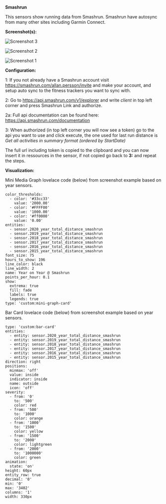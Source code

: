 **Smashrun**

This sensors show running data from Smashrun. Smashrun have autosync from many other sites including Garmin Connect.

**Screenshot(s):**

![Screenshot 3](https://github.com/Danish-Home-Assistant-Community/projects_and_ideas/blob/master/Smashrun/screenshot_2.jpg)

![Screenshot 2](https://github.com/Danish-Home-Assistant-Community/projects_and_ideas/blob/master/Smashrun/screenshot_1.jpg)

![Screenshot 1](https://github.com/Danish-Home-Assistant-Community/projects_and_ideas/blob/master/Smashrun/screenshot.jpg)

**Configuration:**

1: If you not already have a Smashrun account visit https://smashrun.com/allan.persson/invite and make your account, and setup auto sync to the fitness trackers you want to sync with.

2: Go to https://api.smashrun.com/v1/explorer and write *client* in top left corner and press Smashrun Link and authorize.

2a: Full api documentation can be found here: https://api.smashrun.com/documentation

3: When authorized (in top left corner you will now see a token) go to the api you want to use and click execute, the one used for last run distance is *Get all activities in summary format (ordered by StartDate)*

The full url including token is copied to the clipboard and you can now insert it in ressources in the sensor, if not copied go back to **3:** and repeat the steps.

**Visualization:**

Mini Media Graph lovelace code (below) from screenshot example based on year sensors.

```
color_thresholds:
  - color: '#33cc33'
    value: '2000.00'
  - color: '#FFFF00'
    value: '1000.00'
  - color: '#ff0000'
    value: '0.00'
entities:
  - sensor.2020_year_total_distance_smashrun
  - sensor.2019_year_total_distance_smashrun
  - sensor.2018_year_total_distance_smashrun
  - sensor.2017_year_total_distance_smashrun
  - sensor.2016_year_total_distance_smashrun
  - sensor.2015_year_total_distance_smashrun
font_size: 75
hours_to_show: 196
line_color: black
line_width: 2
name: Year on Year @ Smashrun
points_per_hour: 0.1
show:
  extrema: true
  fill: fade
  labels: true
  legends: true
type: 'custom:mini-graph-card'
```


Bar Card lovelace code (below) from screenshot example based on year sensors.

```
type: 'custom:bar-card'
entities:
  - entity: sensor.2020_year_total_distance_smashrun
  - entity: sensor.2019_year_total_distance_smashrun
  - entity: sensor.2018_year_total_distance_smashrun
  - entity: sensor.2017_year_total_distance_smashrun
  - entity: sensor.2016_year_total_distance_smashrun
  - entity: sensor.2015_year_total_distance_smashrun
direction: right
positions:
  minmax: 'off'
  value: inside
  indicator: inside
  name: outside
  icon: 'off'
severity:
  - from: '0'
    to: '500'
    color: red
  - from: '500'
    to: '1000'
    color: orange
  - from: '1000'
    to: '1500'
    color: yellow
  - from: '1500'
    to: '2000'
    color: lightgreen
  - from: '2000'
    to: '1000000'
    color: green
animation:
  state: 'on'
height: 60px
entity_row: true
decimal: '0'
min: '0'
max: '3402'
columns: '1'
width: 330px

```

